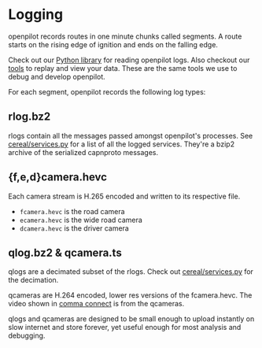 # Logging

openpilot records routes in one minute chunks called segments. A route starts on the rising edge of ignition and ends on the falling edge.

Check out our [Python library](https://github.com/commaai/openpilot/blob/master/tools/lib/logreader.py) for reading openpilot logs. Also checkout our [tools](https://github.com/commaai/openpilot/tree/master/tools) to replay and view your data. These are the same tools we use to debug and develop openpilot.

For each segment, openpilot records the following log types:

## rlog.bz2

rlogs contain all the messages passed amongst openpilot's processes. See [cereal/services.py](https://github.com/commaai/cereal/blob/master/services.py) for a list of all the logged services. They're a bzip2 archive of the serialized capnproto messages.

## {f,e,d}camera.hevc

Each camera stream is H.265 encoded and written to its respective file.

* `fcamera.hevc` is the road camera
* `ecamera.hevc` is the wide road camera
* `dcamera.hevc` is the driver camera

## qlog.bz2 & qcamera.ts

qlogs are a decimated subset of the rlogs. Check out [cereal/services.py](https://github.com/commaai/cereal/blob/master/services.py) for the decimation.


qcameras are H.264 encoded, lower res versions of the fcamera.hevc. The video shown in [comma connect](https://connect.comma.ai/) is from the qcameras.


qlogs and qcameras are designed to be small enough to upload instantly on slow internet and store forever, yet useful enough for most analysis and debugging.
